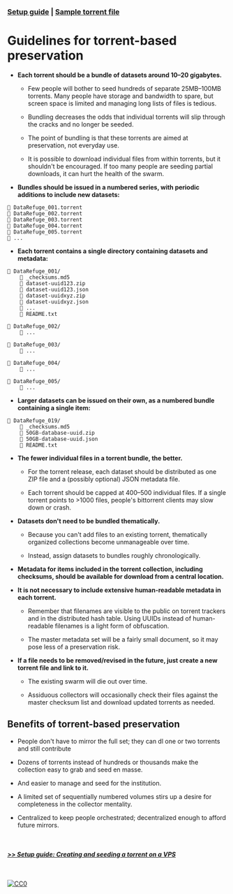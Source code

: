 ### [Setup guide](https://github.com/stevemclaugh/preservation-torrent/blob/master/Setup.md) | [Sample torrent file](https://github.com/stevemclaugh/preservation-torrent/blob/master/DataRefuge_001_test.torrent?raw=true)

# Guidelines for torrent-based preservation

- **Each torrent should be a bundle of datasets around 10–20 gigabytes.**

  - Few people will bother to seed hundreds of separate 25MB–100MB torrents. Many people have storage and bandwidth to spare, but screen space is limited and managing long lists of files is tedious.

  - Bundling decreases the odds that individual torrents will slip through the cracks and no longer be seeded.

  - The point of bundling is that these torrents are aimed at preservation, not everyday use.

  - It is possible to download individual files from within torrents, but it shouldn't be encouraged. If too many people are seeding partial downloads, it can hurt the health of the swarm.


- **Bundles should be issued in a numbered series, with periodic additions to include new datasets:**

```
📄 DataRefuge_001.torrent
📄 DataRefuge_002.torrent
📄 DataRefuge_003.torrent
📄 DataRefuge_004.torrent
📄 DataRefuge_005.torrent
📄 ...
```

- **Each torrent contains a single directory containing datasets and metadata:**

```
📂 DataRefuge_001/
    📄 _checksums.md5
    📄 dataset-uuid123.zip
    📄 dataset-uuid123.json
    📄 dataset-uuidxyz.zip
    📄 dataset-uuidxyz.json
    📄 ...
    📄 README.txt

📂 DataRefuge_002/
    📄 ...

📂 DataRefuge_003/
    📄 ...

📂 DataRefuge_004/
    📄 ...

📂 DataRefuge_005/
    📄 ...
```

- **Larger datasets can be issued on their own, as a numbered bundle containing a single item:**

```
📂 DataRefuge_019/
    📄 _checksums.md5
    📄 50GB-database-uuid.zip
    📄 50GB-database-uuid.json
    📄 README.txt
```

- **The fewer individual files in a torrent bundle, the better.**

    - For the torrent release, each dataset should be distributed as one ZIP file and a (possibly optional) JSON metadata file.

    - Each torrent should be capped at 400–500 individual files. If a single torrent points to >1000 files, people's bittorrent clients may slow down or crash.


- **Datasets don't need to be bundled thematically.**

    - Because you can't add files to an existing torrent, thematically organized collections become unmanageable over time.

    - Instead, assign datasets to bundles roughly chronologically.

- **Metadata for items included in the torrent collection, including checksums, should be available for download from a central location.**


- **It is not necessary to include extensive human-readable metadata in each torrent.**

    - Remember that filenames are visible to the public on torrent trackers and in the distributed hash table. Using UUIDs instead of human-readable filenames is a light form of obfuscation.

    - The master metadata set will be a fairly small document, so it may pose less of a preservation risk.


- **If a file needs to be removed/revised in the future, just create a new torrent file and link to it.**

    - The existing swarm will die out over time.

    - Assiduous collectors will occasionally check their files against the master checksum list and download updated torrents as needed.


## Benefits of torrent-based preservation

- People don't have to mirror the full set; they can dl one or two torrents and still contribute

- Dozens of torrents instead of hundreds or thousands make the collection easy to grab and seed en masse.

- And easier to manage and seed for the institution.

- A limited set of sequentially numbered volumes stirs up a desire for completeness in the collector mentality.

- Centralized to keep people orchestrated; decentralized enough to afford future mirrors.

&nbsp;

#### [*>> Setup guide: Creating and seeding a torrent on a VPS*](Setup.md)

<!--

Tenen and Foxman paper


Precedents include LibGen/Sci-Hub, as well as the 78-DVD "kolhoz library" collection.

-->

&nbsp;

<p xmlns:dct="http://purl.org/dc/terms/" xmlns:vcard="http://www.w3.org/2001/vcard-rdf/3.0#">
  <a rel="license"
     href="http://creativecommons.org/publicdomain/zero/1.0/">
    <img src="http://i.creativecommons.org/p/zero/1.0/88x31.png" style="border-style: none;" alt="CC0" />
  </a>
</p>

